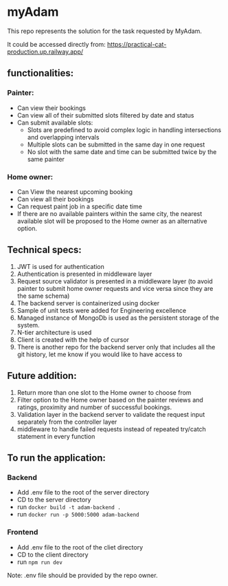 # myAdam

This repo represents the solution for the task requested by MyAdam.

It could be accessed directly from: https://practical-cat-production.up.railway.app/

## functionalities:

### Painter:
  - Can view their bookings
  - Can view all of their submitted slots filtered by date and status
  - Can submit available slots:
      - Slots are predefined to avoid complex logic in handling intersections and overlapping intervals
      - Multiple slots can be submitted in the same day in one request
      - No slot with the same date and time can be submitted twice by the same painter
### Home owner:
  - Can View the nearest upcoming booking
  - Can view all their bookings
  - Can request paint job in a specific date time
  - If there are no available painters within the same city, the nearest available slot will be proposed to the Home owner as an alternative option.


## Technical specs:

1. JWT is used for authentication
2. Authentication is presented in middleware layer
3. Request source validator is presented in a middleware layer (to avoid painter to submit home owner requests and vice versa since they are the same schema)
4. The backend server is containerized using docker
5. Sample of unit tests were added for Engineering excellence
6. Managed instance of MongoDb is used as the persistent storage of the system.
7. N-tier architecture is used
8. Client is created with the help of cursor
9. There is another repo for the backend server only that includes all the git history, let me know if you would like to have access to

## Future addition:
1. Return more than one slot to the Home owner to choose from
2. Filter option to the Home owner based on the painter reviews and ratings, proximity and number of successful bookings.
3. Validation layer in the backend server to validate the request input separately from the controller layer
4. middleware to handle failed requests instead of repeated try/catch statement in every function


## To run the application:
### Backend
  - Add .env file to the root of the server directory
  - CD to the server directory
  - run `docker build -t adam-backend .`
  - run `docker run -p 5000:5000 adam-backend`

### Frontend
  - Add .env file to the root of the cliet directory
  - CD to the client directory
  - run `npm run dev`


Note: .env file should be provided by the repo owner.


  




